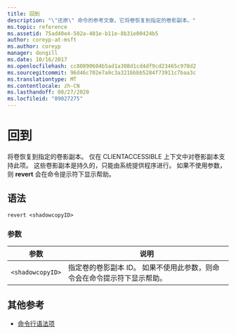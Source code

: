 ```yaml
---
title: 回到
description: "\"还原\" 命令的参考文章，它将卷恢复到指定的卷影副本。"
ms.topic: reference
ms.assetid: 75ad40e4-502a-401e-b11e-8b31e00424b5
author: coreyp-at-msft
ms.author: coreyp
manager: dongill
ms.date: 10/16/2017
ms.openlocfilehash: cc80890604b5ad1a308d1cd4df9cd23465c970d2
ms.sourcegitcommit: 96d46c702e7a9c3a321bbbb5284f73911c7baa3c
ms.translationtype: MT
ms.contentlocale: zh-CN
ms.lasthandoff: 08/27/2020
ms.locfileid: "89027275"
---
```

# <a name="revert"></a>回到

将卷恢复到指定的卷影副本。 仅在 CLIENTACCESSIBLE 上下文中对卷影副本支持此项。 这些卷影副本是持久的，只能由系统提供程序进行。 如果不使用参数，则 **revert** 会在命令提示符下显示帮助。

## <a name="syntax"></a>语法

```
revert <shadowcopyID>
```

### <a name="parameters"></a>参数

| 参数 | 说明 |
|--|--|
| `<shadowcopyID>` | 指定卷的卷影副本 ID。 如果不使用此参数，则命令会在命令提示符下显示帮助。 |

## <a name="additional-references"></a>其他参考

- [命令行语法项](command-line-syntax-key.md)
